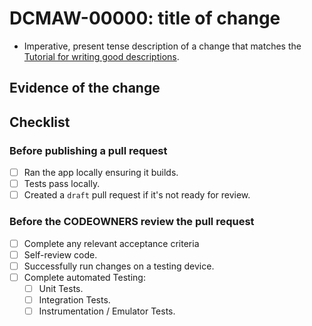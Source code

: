 [Tutorial for writing good descriptions]: https://cbea.ms/git-commit/

[//]: # (Be mindful that the PR title also needs to follow conventional commit standards)

# DCMAW-00000: title of change

- Imperative, present tense description of a change that matches the
  [Tutorial for writing good descriptions].

[//]: # (e.g. "- Create 'androidLibrary' Gradle module.")

## Evidence of the change


[//]: # (Screenshots / uploaded videos go here)

## Checklist

### Before publishing a pull request

- [ ] Ran the app locally ensuring it builds.
- [ ] Tests pass locally.
- [ ] Created a `draft` pull request if it's not ready for review.

### Before the CODEOWNERS review the pull request

- [ ] Complete any relevant acceptance criteria
- [ ] Self-review code.
- [ ] Successfully run changes on a testing device.
- [ ] Complete automated Testing:
    * [ ] Unit Tests.
    * [ ] Integration Tests.
    * [ ] Instrumentation / Emulator Tests.
